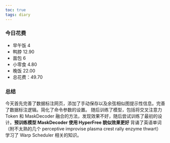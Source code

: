 ```yaml
---
toc: true
tags: diary
---
```

### 今日花费
- 早午饭 4
- 鸭脖 12.90
- 面包 6
- 小零食 4.80
- 晚饭 22.00
- 总花费：49.70

### 总结
今天首先完善了数据标注网页，添加了手动保存以及余弦相似图提示性信息。完善了数据标注逻辑。简化了命令参数的设置。
随后训练了模型，包括将交叉注意力 Token 和 MaskDecoder 融合的方法，发现效果不好，随后尝试训练了最初的设计。**预训练模型 MaskDecoder 使用 HyperFree 貌似效果更好**
背诵了英语单词（附不太熟的几个 perceptive improvise plasma crest rally enzyme thwart）
学习了 Warp Scheduler 相关的知识。

